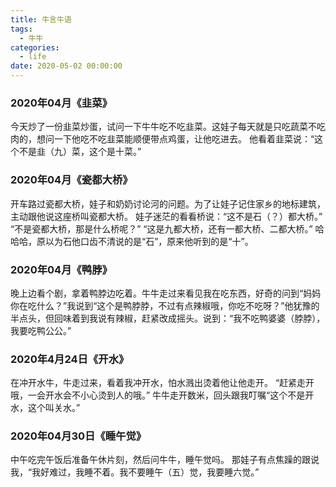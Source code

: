 ```yaml
---
title: 牛言牛语
tags:
  - 牛牛
categories:
  - life
date: 2020-05-02 00:00:00
---
```



### 2020年04月《韭菜》
今天炒了一份韭菜炒蛋，试问一下牛牛吃不吃韭菜。这娃子每天就是只吃蔬菜不吃肉的，想问一下他吃不吃韭菜能顺便带点鸡蛋，让他吃进去。
他看着韭菜说：“这个不是韭（九）菜，这个是十菜。”

### 2020年04月《瓷都大桥》
开车路过瓷都大桥，娃子和奶奶讨论河的问题。为了让娃子记住家乡的地标建筑，主动跟他说这座桥叫瓷都大桥。
娃子迷茫的看看桥说：“这不是石（？）都大桥。”
“不是瓷都大桥，那是什么桥呢？”
“这是九都大桥，还有一都大桥、二都大桥。”
哈哈哈，原以为石他口齿不清说的是“石”，原来他听到的是“十”。

### 2020年04月《鸭脖》
晚上边看个剧，拿着鸭脖边吃着。牛牛走过来看见我在吃东西，好奇的问到“妈妈你在吃什么？”我说到“这个是鸭脖脖，不过有点辣椒哦，你吃不吃呀？”他犹豫的半点头，但回味着到我说有辣椒，赶紧改成摇头。说到：“我不吃鸭婆婆（脖脖），我要吃鸭公公。”

### 2020年4月24日《开水》
在冲开水牛，牛走过来，看着我冲开水，怕水溅出烫着他让他走开。
“赶紧走开哦，一会开水会不小心烫到人的哦。”
牛牛走开数米，回头跟我叮嘱“这个不是开水，这个叫关水。”

### 2020年04月30日《睡午觉》
中午吃完午饭后准备午休片刻，然后问牛牛，睡午觉吗。
那娃子有点焦躁的跟说我，“我好难过，我睡不着。我不要睡午（五）觉，我要睡六觉。”
